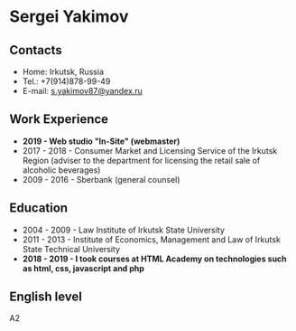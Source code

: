 # Sergei Yakimov

## Contacts

- Home: Irkutsk, Russia
- Tel.: +7(914)878-99-49
- E-mail: s.yakimov87@yandex.ru

## Work Experience

- **2019 - Web studio "In-Site" (webmaster)**
- 2017 - 2018 - Consumer Market and Licensing Service of the Irkutsk Region (adviser to the department for licensing the retail sale of alcoholic beverages)
- 2009 - 2016 - Sberbank (general counsel)

## Education

- 2004 - 2009 - Law Institute of Irkutsk State University
- 2011 - 2013 - Institute of Economics, Management and Law of Irkutsk State Technical University
- **2018 - 2019 - I took courses at HTML Academy on technologies such as html, css, javascript and php**

## English level

A2
